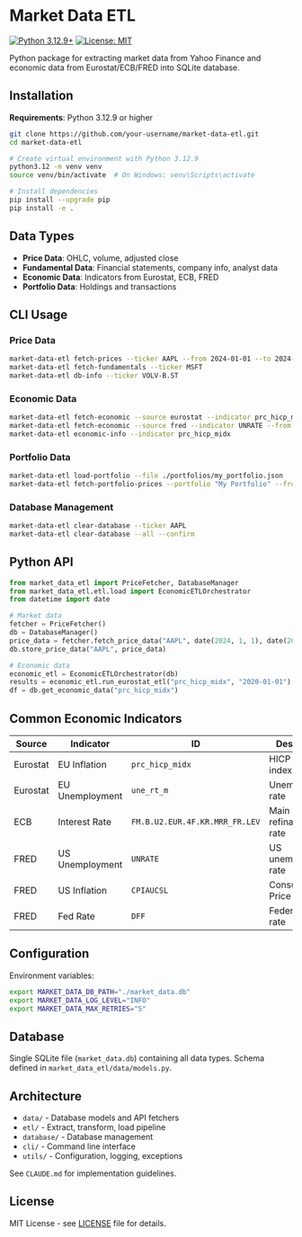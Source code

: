 # Market Data ETL

[![Python 3.12.9+](https://img.shields.io/badge/python-3.12.9+-blue.svg)](https://www.python.org/downloads/)
[![License: MIT](https://img.shields.io/badge/License-MIT-yellow.svg)](https://opensource.org/licenses/MIT)

Python package for extracting market data from Yahoo Finance and economic data from Eurostat/ECB/FRED into SQLite database.

## Installation

**Requirements**: Python 3.12.9 or higher

```bash
git clone https://github.com/your-username/market-data-etl.git
cd market-data-etl

# Create virtual environment with Python 3.12.9
python3.12 -m venv venv
source venv/bin/activate  # On Windows: venv\Scripts\activate

# Install dependencies
pip install --upgrade pip
pip install -e .
```

## Data Types

- **Price Data**: OHLC, volume, adjusted close
- **Fundamental Data**: Financial statements, company info, analyst data
- **Economic Data**: Indicators from Eurostat, ECB, FRED
- **Portfolio Data**: Holdings and transactions

## CLI Usage

### Price Data
```bash
market-data-etl fetch-prices --ticker AAPL --from 2024-01-01 --to 2024-01-31
market-data-etl fetch-fundamentals --ticker MSFT
market-data-etl db-info --ticker VOLV-B.ST
```

### Economic Data
```bash
market-data-etl fetch-economic --source eurostat --indicator prc_hicp_midx --from 2024-01-01
market-data-etl fetch-economic --source fred --indicator UNRATE --from 2024-01-01 --to 2024-12-31 --api-key YOUR_KEY
market-data-etl economic-info --indicator prc_hicp_midx
```

### Portfolio Data
```bash
market-data-etl load-portfolio --file ./portfolios/my_portfolio.json
market-data-etl fetch-portfolio-prices --portfolio "My Portfolio" --from 2024-01-01
```

### Database Management
```bash
market-data-etl clear-database --ticker AAPL
market-data-etl clear-database --all --confirm
```

## Python API

```python
from market_data_etl import PriceFetcher, DatabaseManager
from market_data_etl.etl.load import EconomicETLOrchestrator
from datetime import date

# Market data
fetcher = PriceFetcher()
db = DatabaseManager()
price_data = fetcher.fetch_price_data("AAPL", date(2024, 1, 1), date(2024, 1, 31))
db.store_price_data("AAPL", price_data)

# Economic data
economic_etl = EconomicETLOrchestrator(db)
results = economic_etl.run_eurostat_etl("prc_hicp_midx", "2020-01-01")
df = db.get_economic_data("prc_hicp_midx")
```

## Common Economic Indicators

| Source | Indicator | ID | Description |
|--------|-----------|----|-----------| 
| Eurostat | EU Inflation | `prc_hicp_midx` | HICP inflation index |
| Eurostat | EU Unemployment | `une_rt_m` | Unemployment rate |
| ECB | Interest Rate | `FM.B.U2.EUR.4F.KR.MRR_FR.LEV` | Main refinancing rate |
| FRED | US Unemployment | `UNRATE` | US unemployment rate |
| FRED | US Inflation | `CPIAUCSL` | Consumer Price Index |
| FRED | Fed Rate | `DFF` | Federal funds rate |

## Configuration

Environment variables:
```bash
export MARKET_DATA_DB_PATH="./market_data.db"
export MARKET_DATA_LOG_LEVEL="INFO"
export MARKET_DATA_MAX_RETRIES="5"
```

## Database

Single SQLite file (`market_data.db`) containing all data types. Schema defined in `market_data_etl/data/models.py`.

## Architecture

- `data/` - Database models and API fetchers
- `etl/` - Extract, transform, load pipeline
- `database/` - Database management
- `cli/` - Command line interface
- `utils/` - Configuration, logging, exceptions

See `CLAUDE.md` for implementation guidelines.

## License

MIT License - see [LICENSE](LICENSE) file for details.